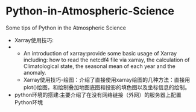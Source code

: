 # Python-in-Atmospheric-Science

Some tips of Python in the Atmospheric Science

- Xarray使用技巧:
- - An introduction of xarray:provide some basic usage of Xarray including: how to read the netcdf4 file via xarray, the calculation of Climatological state, the seasonal mean of each year and the anomaly.
  - Xarray使用技巧-绘图：介绍了直接使用xarray绘图的几种方法：直接用plot()绘图，和绘制叠加地图底图和投影的填色图以及坐标信息的绘制。
- python环境的搭建:主要介绍了在没有网络链接（外网）的服务器上配置Python环境
